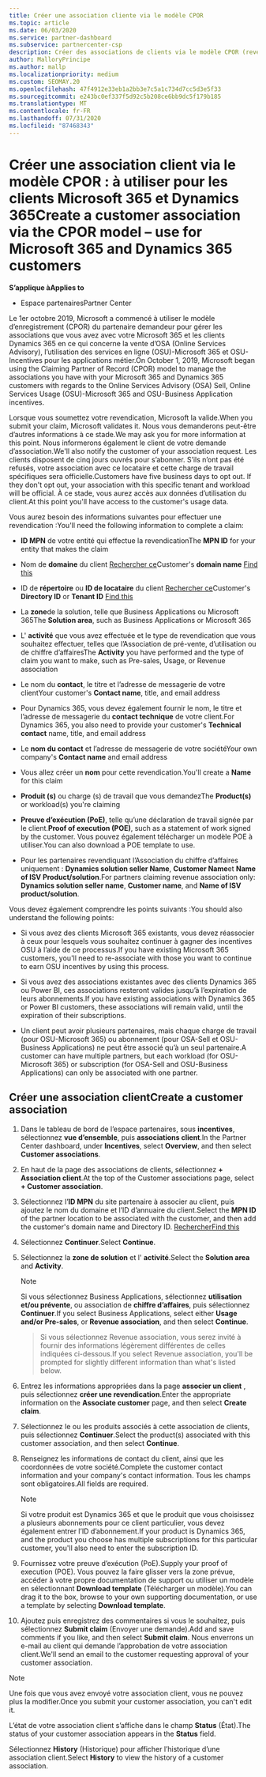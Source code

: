 ```yaml
---
title: Créer une association cliente via le modèle CPOR
ms.topic: article
ms.date: 06/03/2020
ms.service: partner-dashboard
ms.subservice: partnercenter-csp
description: Créer des associations de clients via le modèle CPOR (revendication du partenaire de l’enregistrement). Permet de gérer les ventes, l’utilisation & les Incentives pour les clients Microsoft 365 et Dynamics 365.
author: MalloryPrincipe
ms.author: mallp
ms.localizationpriority: medium
ms.custom: SEOMAY.20
ms.openlocfilehash: 47f4912e33eb1a2bb3e7c5a1c734d7cc5d3e5f33
ms.sourcegitcommit: e243bc0ef337f5d92c5b208ce6bb9dc5f179b185
ms.translationtype: MT
ms.contentlocale: fr-FR
ms.lasthandoff: 07/31/2020
ms.locfileid: "87468343"
---
```

# <a name="create-a-customer-association-via-the-cpor-model--use-for-microsoft-365-and-dynamics-365-customers"></a><span data-ttu-id="42135-104">Créer une association client via le modèle CPOR : à utiliser pour les clients Microsoft 365 et Dynamics 365</span><span class="sxs-lookup"><span data-stu-id="42135-104">Create a customer association via the CPOR model – use for Microsoft 365 and Dynamics 365 customers</span></span>

<span data-ttu-id="42135-105">**S’applique à**</span><span class="sxs-lookup"><span data-stu-id="42135-105">**Applies to**</span></span>

- <span data-ttu-id="42135-106">Espace partenaires</span><span class="sxs-lookup"><span data-stu-id="42135-106">Partner Center</span></span>

<span data-ttu-id="42135-107">Le 1er octobre 2019, Microsoft a commencé à utiliser le modèle d’enregistrement (CPOR) du partenaire demandeur pour gérer les associations que vous avez avec votre Microsoft 365 et les clients Dynamics 365 en ce qui concerne la vente d’OSA (Online Services Advisory), l’utilisation des services en ligne (OSU)-Microsoft 365 et OSU-Incentives pour les applications métier.</span><span class="sxs-lookup"><span data-stu-id="42135-107">On October 1, 2019, Microsoft began using the Claiming Partner of Record (CPOR) model to manage the associations you have with your Microsoft 365 and Dynamics 365 customers with regards to the Online Services Advisory (OSA) Sell, Online Services Usage (OSU)-Microsoft 365 and OSU-Business Application incentives.</span></span>

<span data-ttu-id="42135-108">Lorsque vous soumettez votre revendication, Microsoft la valide.</span><span class="sxs-lookup"><span data-stu-id="42135-108">When you submit your claim, Microsoft validates it.</span></span> <span data-ttu-id="42135-109">Nous vous demanderons peut-être d’autres informations à ce stade.</span><span class="sxs-lookup"><span data-stu-id="42135-109">We may ask you for more information at this point.</span></span> <span data-ttu-id="42135-110">Nous informerons également le client de votre demande d’association.</span><span class="sxs-lookup"><span data-stu-id="42135-110">We'll also notify the customer of your association request.</span></span> <span data-ttu-id="42135-111">Les clients disposent de cinq jours ouvrés pour s’abonner. S’ils n’ont pas été refusés, votre association avec ce locataire et cette charge de travail spécifiques sera officielle.</span><span class="sxs-lookup"><span data-stu-id="42135-111">Customers have five business days to opt out. If they don't opt out, your association with this specific tenant and workload will be official.</span></span> <span data-ttu-id="42135-112">À ce stade, vous aurez accès aux données d’utilisation du client.</span><span class="sxs-lookup"><span data-stu-id="42135-112">At this point you'll have access to the customer's usage data.</span></span> 

<span data-ttu-id="42135-113">Vous aurez besoin des informations suivantes pour effectuer une revendication :</span><span class="sxs-lookup"><span data-stu-id="42135-113">You'll need the following information to complete a claim:</span></span>

- <span data-ttu-id="42135-114">**ID MPN** de votre entité qui effectue la revendication</span><span class="sxs-lookup"><span data-stu-id="42135-114">The **MPN ID** for your entity that makes the claim</span></span>

- <span data-ttu-id="42135-115">Nom de **domaine** du client [Rechercher ce](find-domain-name.md)</span><span class="sxs-lookup"><span data-stu-id="42135-115">Customer's **domain name** [Find this](find-domain-name.md)</span></span>

- <span data-ttu-id="42135-116">ID de **répertoire** ou **ID de locataire** du client [Rechercher ce](find-domain-name.md)</span><span class="sxs-lookup"><span data-stu-id="42135-116">Customer's **Directory ID** or **Tenant ID** [Find this](find-domain-name.md)</span></span>

- <span data-ttu-id="42135-117">La **zone**de la solution, telle que Business Applications ou Microsoft 365</span><span class="sxs-lookup"><span data-stu-id="42135-117">The **Solution area**, such as Business Applications or Microsoft 365</span></span>

- <span data-ttu-id="42135-118">L' **activité** que vous avez effectuée et le type de revendication que vous souhaitez effectuer, telles que l’Association de pré-vente, d’utilisation ou de chiffre d’affaires</span><span class="sxs-lookup"><span data-stu-id="42135-118">The **Activity** you have performed and the type of claim you want to make, such as Pre-sales, Usage, or Revenue association</span></span>

- <span data-ttu-id="42135-119">Le nom du **contact**, le titre et l’adresse de messagerie de votre client</span><span class="sxs-lookup"><span data-stu-id="42135-119">Your customer's **Contact name**, title, and email address</span></span>

- <span data-ttu-id="42135-120">Pour Dynamics 365, vous devez également fournir le nom, le titre et l’adresse de messagerie du **contact technique** de votre client.</span><span class="sxs-lookup"><span data-stu-id="42135-120">For Dynamics 365, you also need to provide your customer's **Technical contact** name, title, and email address</span></span>

- <span data-ttu-id="42135-121">Le **nom du contact** et l’adresse de messagerie de votre société</span><span class="sxs-lookup"><span data-stu-id="42135-121">Your own company's **Contact name** and email address</span></span>

- <span data-ttu-id="42135-122">Vous allez créer un **nom** pour cette revendication.</span><span class="sxs-lookup"><span data-stu-id="42135-122">You'll create a **Name** for this claim</span></span>

- <span data-ttu-id="42135-123">**Produit (s)** ou charge (s) de travail que vous demandez</span><span class="sxs-lookup"><span data-stu-id="42135-123">The **Product(s)** or workload(s) you're claiming</span></span>

- <span data-ttu-id="42135-124">**Preuve d’exécution (PoE)**, telle qu’une déclaration de travail signée par le client.</span><span class="sxs-lookup"><span data-stu-id="42135-124">**Proof of execution (POE)**, such as a statement of work signed by the customer.</span></span> <span data-ttu-id="42135-125">Vous pouvez également télécharger un modèle POE à utiliser.</span><span class="sxs-lookup"><span data-stu-id="42135-125">You can also download a POE template to use.</span></span>

- <span data-ttu-id="42135-126">Pour les partenaires revendiquant l’Association du chiffre d’affaires uniquement : **Dynamics solution seller Name**, **Customer Name**et **Name of ISV Product/solution**.</span><span class="sxs-lookup"><span data-stu-id="42135-126">For partners claiming revenue association only: **Dynamics solution seller name**, **Customer name**, and **Name of ISV product/solution**.</span></span> 

<span data-ttu-id="42135-127">Vous devez également comprendre les points suivants :</span><span class="sxs-lookup"><span data-stu-id="42135-127">You should also understand the following points:</span></span>

- <span data-ttu-id="42135-128">Si vous avez des clients Microsoft 365 existants, vous devez réassocier à ceux pour lesquels vous souhaitez continuer à gagner des incentives OSU à l’aide de ce processus.</span><span class="sxs-lookup"><span data-stu-id="42135-128">If you have existing Microsoft 365 customers, you'll need to re-associate with those you want to continue to earn OSU incentives by using this process.</span></span>

- <span data-ttu-id="42135-129">Si vous avez des associations existantes avec des clients Dynamics 365 ou Power BI, ces associations resteront valides jusqu’à l’expiration de leurs abonnements.</span><span class="sxs-lookup"><span data-stu-id="42135-129">If you have existing associations with Dynamics 365 or Power BI customers, these associations will remain valid, until the expiration of their subscriptions.</span></span>

- <span data-ttu-id="42135-130">Un client peut avoir plusieurs partenaires, mais chaque charge de travail (pour OSU-Microsoft 365) ou abonnement (pour OSA-Sell et OSU-Business Applications) ne peut être associé qu’à un seul partenaire.</span><span class="sxs-lookup"><span data-stu-id="42135-130">A customer can have multiple partners, but each workload (for OSU-Microsoft 365) or subscription (for OSA-Sell and OSU-Business Applications) can only be associated with one partner.</span></span>

## <a name="create-a-customer-association"></a><span data-ttu-id="42135-131">Créer une association client</span><span class="sxs-lookup"><span data-stu-id="42135-131">Create a customer association</span></span>

1. <span data-ttu-id="42135-132">Dans le tableau de bord de l’espace partenaires, sous **incentives**, sélectionnez **vue d’ensemble**, puis **associations client**.</span><span class="sxs-lookup"><span data-stu-id="42135-132">In the Partner Center dashboard, under **Incentives**, select **Overview**, and then select **Customer associations**.</span></span> 

2. <span data-ttu-id="42135-133">En haut de la page des associations de clients, sélectionnez **+ Association client**.</span><span class="sxs-lookup"><span data-stu-id="42135-133">At the top of the Customer associations page, select **+ Customer association**.</span></span>

3. <span data-ttu-id="42135-134">Sélectionnez l’**ID MPN** du site partenaire à associer au client, puis ajoutez le nom du domaine et l’ID d’annuaire du client.</span><span class="sxs-lookup"><span data-stu-id="42135-134">Select the **MPN ID** of the partner location to be associated with the customer, and then add the customer's domain name and Directory ID.</span></span> [<span data-ttu-id="42135-135">Rechercher</span><span class="sxs-lookup"><span data-stu-id="42135-135">Find this</span></span>](find-domain-name.md)

4. <span data-ttu-id="42135-136">Sélectionnez **Continuer**.</span><span class="sxs-lookup"><span data-stu-id="42135-136">Select **Continue**.</span></span>

5. <span data-ttu-id="42135-137">Sélectionnez la **zone de solution** et l' **activité**.</span><span class="sxs-lookup"><span data-stu-id="42135-137">Select the **Solution area** and **Activity**.</span></span> 

   >[!Note]
   >
   ><span data-ttu-id="42135-138">Si vous sélectionnez Business Applications, sélectionnez **utilisation et/ou prévente**, ou association de **chiffre d’affaires**, puis sélectionnez **Continuer**.</span><span class="sxs-lookup"><span data-stu-id="42135-138">If you select Business Applications, select either **Usage and/or Pre-sales**, or **Revenue association**, and then select **Continue**.</span></span> 

   ><span data-ttu-id="42135-139">Si vous sélectionnez Revenue association, vous serez invité à fournir des informations légèrement différentes de celles indiquées ci-dessous.</span><span class="sxs-lookup"><span data-stu-id="42135-139">If you select Revenue association, you'll be prompted for slightly different information than what's listed below.</span></span>

6. <span data-ttu-id="42135-140">Entrez les informations appropriées dans la page **associer un client** , puis sélectionnez **créer une revendication**.</span><span class="sxs-lookup"><span data-stu-id="42135-140">Enter the appropriate information on the **Associate customer** page, and then select **Create claim**.</span></span>

7. <span data-ttu-id="42135-141">Sélectionnez le ou les produits associés à cette association de clients, puis sélectionnez **Continuer**.</span><span class="sxs-lookup"><span data-stu-id="42135-141">Select the product(s) associated with this customer association, and then select **Continue**.</span></span>

8. <span data-ttu-id="42135-142">Renseignez les informations de contact du client, ainsi que les coordonnées de votre société.</span><span class="sxs-lookup"><span data-stu-id="42135-142">Complete the customer contact information and your company's contact information.</span></span> <span data-ttu-id="42135-143">Tous les champs sont obligatoires.</span><span class="sxs-lookup"><span data-stu-id="42135-143">All fields are required.</span></span> 

   >[!NOTE]
   ><span data-ttu-id="42135-144">Si votre produit est Dynamics 365 et que le produit que vous choisissez a plusieurs abonnements pour ce client particulier, vous devez également entrer l’ID d’abonnement.</span><span class="sxs-lookup"><span data-stu-id="42135-144">If your product is Dynamics 365, and the product you choose has multiple subscriptions for this particular customer, you'll also need to enter the subscription ID.</span></span>

9. <span data-ttu-id="42135-145">Fournissez votre preuve d’exécution (PoE).</span><span class="sxs-lookup"><span data-stu-id="42135-145">Supply your proof of execution (POE).</span></span> <span data-ttu-id="42135-146">Vous pouvez la faire glisser vers la zone prévue, accéder à votre propre documentation de support ou utiliser un modèle en sélectionnant **Download template** (Télécharger un modèle).</span><span class="sxs-lookup"><span data-stu-id="42135-146">You can drag it to the box, browse to your own supporting documentation, or use a template by selecting **Download template**.</span></span> 

10. <span data-ttu-id="42135-147">Ajoutez puis enregistrez des commentaires si vous le souhaitez, puis sélectionnez **Submit claim** (Envoyer une demande).</span><span class="sxs-lookup"><span data-stu-id="42135-147">Add and save comments if you like, and then select **Submit claim**.</span></span> <span data-ttu-id="42135-148">Nous enverrons un e-mail au client qui demande l’approbation de votre association client.</span><span class="sxs-lookup"><span data-stu-id="42135-148">We'll send an email to the customer requesting approval of your customer association.</span></span>

   >[!NOTE]
   ><span data-ttu-id="42135-149">Une fois que vous avez envoyé votre association client, vous ne pouvez plus la modifier.</span><span class="sxs-lookup"><span data-stu-id="42135-149">Once you submit your customer association, you can't edit it.</span></span>

<span data-ttu-id="42135-150">L’état de votre association client s’affiche dans le champ **Status** (État).</span><span class="sxs-lookup"><span data-stu-id="42135-150">The status of your customer association appears in the **Status** field.</span></span>

<span data-ttu-id="42135-151">Sélectionnez **History** (Historique) pour afficher l’historique d’une association client.</span><span class="sxs-lookup"><span data-stu-id="42135-151">Select **History** to view the history of a customer association.</span></span>
